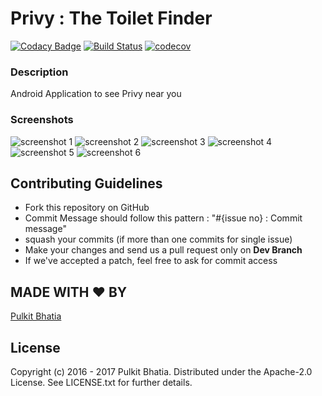 # Privy : The Toilet Finder

[![Codacy Badge](https://api.codacy.com/project/badge/Grade/3a93197a744c42eaa16e3ebcb4a47de8)](https://www.codacy.com?utm_source=github.com&amp;utm_medium=referral&amp;utm_content=pulkit4tech/Privy&amp;utm_campaign=Badge_Grade) [![Build Status](https://travis-ci.com/pulkit4tech/Privy.svg?token=64sbHZeqb5jkHpMNguz1&branch=dev)](https://travis-ci.com/pulkit4tech/Privy) [![codecov](https://codecov.io/gh/pulkit4tech/Privy/branch/dev/graph/badge.svg?token=uhUE98GfaK)](https://codecov.io/gh/pulkit4tech/Privy)


### Description

Android Application to see Privy near you

### Screenshots

![screenshot 1](https://cloud.githubusercontent.com/assets/12037184/22202377/d127a4c4-e18d-11e6-9cff-38884fee5e9d.png)
![screenshot 2](https://cloud.githubusercontent.com/assets/12037184/22202441/2d428eb8-e18e-11e6-816b-c6fcec46bff1.png)
![screenshot 3](https://cloud.githubusercontent.com/assets/12037184/22202444/2d9a2880-e18e-11e6-8883-5c124a712faf.png)
![screenshot 4](https://cloud.githubusercontent.com/assets/12037184/22202443/2d932fe4-e18e-11e6-9ee2-56f2800472b9.png)
![screenshot 5](https://cloud.githubusercontent.com/assets/12037184/22202445/2da01376-e18e-11e6-9ba8-4be7b1bc46da.png)
![screenshot 6](https://cloud.githubusercontent.com/assets/12037184/22202446/2e2a03ba-e18e-11e6-823c-21a35009a852.png)


Contributing Guidelines
-----------------------

* Fork this repository on GitHub
* Commit Message should follow this pattern : "#{issue no} : Commit message"
* squash your commits (if more than one commits for single issue)
* Make your changes and send us a pull request only on **Dev Branch**
* If we've accepted a patch, feel free to ask for commit access

MADE WITH ❤ BY
--------------
[Pulkit Bhatia](https://github.com/pulkit4tech)

License
-------

Copyright (c) 2016 - 2017 Pulkit Bhatia. Distributed under the Apache-2.0 License. See
LICENSE.txt for further details.

